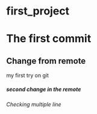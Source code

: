 # first_project

<h1> The first commit </h2>

<h2>Change from remote</h2>
<p>my first try on git</p>
<h5>second change in the remote</h5>

<h6> Checking multiple line </h6>
